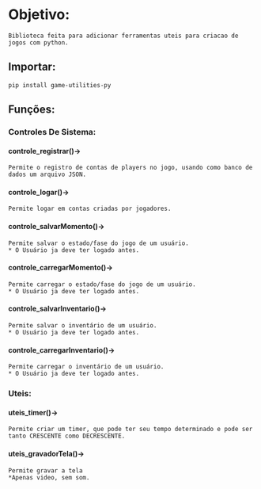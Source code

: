 # Objetivo:

    Biblioteca feita para adicionar ferramentas uteis para criacao de jogos com python.

## Importar:

    pip install game-utilities-py

## Funções:

### Controles De Sistema:

#### controle_registrar()->
    Permite o registro de contas de players no jogo, usando como banco de dados um arquivo JSON.

#### controle_logar()->
    Permite logar em contas criadas por jogadores.

#### controle_salvarMomento()->
    Permite salvar o estado/fase do jogo de um usuário.
    * O Usuário ja deve ter logado antes.

#### controle_carregarMomento()->
    Permite carregar o estado/fase do jogo de um usuário.
    * O Usuário ja deve ter logado antes.

#### controle_salvarInventario()->
    Permite salvar o inventário de um usuário.
    * O Usuário ja deve ter logado antes.

#### controle_carregarInventario()->
    Permite carregar o inventário de um usuário.
    * O Usuário ja deve ter logado antes.

### Uteis:

#### uteis_timer()->
    Permite criar um timer, que pode ter seu tempo determinado e pode ser tanto CRESCENTE como DECRESCENTE.

#### uteis_gravadorTela()->
    Permite gravar a tela
    *Apenas video, sem som.
